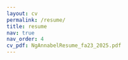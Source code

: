 ```yaml
---
layout: cv
permalink: /resume/
title: resume
nav: true
nav_order: 4
cv_pdf: NgAnnabelResume_fa23_2025.pdf
---
```

